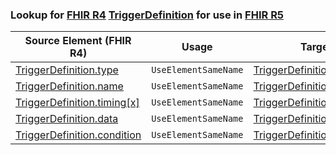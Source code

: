 ### Lookup for [FHIR R4](https://hl7.org/fhir/R4/) [TriggerDefinition](https://hl7.org/fhir/R4/TriggerDefinition.html) for use in [FHIR R5](https://hl7.org/fhir/R5/)

| Source Element (FHIR R4) | Usage | Target |
| -------------- | ----- | ------ |
| [TriggerDefinition.type](https://hl7.org/fhir/R4/TriggerDefinition.html#resource) | `UseElementSameName` | [TriggerDefinition.type](https://hl7.org/fhir/R5/TriggerDefinition.html#resource) |
| [TriggerDefinition.name](https://hl7.org/fhir/R4/TriggerDefinition.html#resource) | `UseElementSameName` | [TriggerDefinition.name](https://hl7.org/fhir/R5/TriggerDefinition.html#resource) |
| [TriggerDefinition.timing[x]](https://hl7.org/fhir/R4/TriggerDefinition.html#resource) | `UseElementSameName` | [TriggerDefinition.timing[x]](https://hl7.org/fhir/R5/TriggerDefinition.html#resource) |
| [TriggerDefinition.data](https://hl7.org/fhir/R4/TriggerDefinition.html#resource) | `UseElementSameName` | [TriggerDefinition.data](https://hl7.org/fhir/R5/TriggerDefinition.html#resource) |
| [TriggerDefinition.condition](https://hl7.org/fhir/R4/TriggerDefinition.html#resource) | `UseElementSameName` | [TriggerDefinition.condition](https://hl7.org/fhir/R5/TriggerDefinition.html#resource) |
